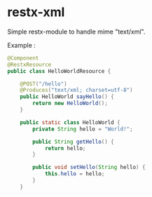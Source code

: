 restx-xml
=========
Simple restx-module to handle mime "text/xml".

Example :

```java
@Component
@RestxResource
public class HelloWorldResource {

    @POST("/hello")
    @Produces("text/xml; charset=utf-8")
    public HelloWorld sayHello() {
        return new HelloWorld();
    }

    public static class HelloWorld {
        private String hello = "World!";

        public String getHello() {
            return hello;
        }

        public void setHello(String hello) {
            this.hello = hello;
        }
    }
```
